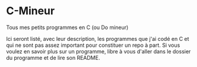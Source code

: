 C-Mineur
========

Tous mes petits programmes en C (ou Do mineur)

Ici seront listé, avec leur description, les programmes que j'ai codé en C et qui ne sont pas assez important pour constituer un repo à part.
Si vous voulez en savoir plus sur un programme, libre à vous d'aller dans le dossier du programme et de lire son README.
